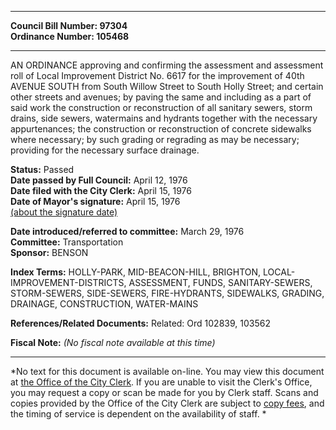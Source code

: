 * * * * *  
  
**Council Bill Number: [](#h0)[](#h2)97304**   
**Ordinance Number: 105468**  
  
* * * * *  
  
AN ORDINANCE approving and confirming the assessment and assessment roll of Local Improvement District No. 6617 for the improvement of 40th AVENUE SOUTH from South Willow Street to South Holly Street; and certain other streets and avenues; by paving the same and including as a part of said work the construction or reconstruction of all sanitary sewers, storm drains, side sewers, watermains and hydrants together with the necessary appurtenances; the construction or reconstruction of concrete sidewalks where necessary; by such grading or regrading as may be necessary; providing for the necessary surface drainage.  
  
**Status:** Passed   
**Date passed by Full Council:** April 12, 1976   
**Date filed with the City Clerk:** April 15, 1976   
**Date of Mayor's signature:** April 15, 1976   
[(about the signature date)](/~public/approvaldate.htm)   
  
  
**Date introduced/referred to committee:** March 29, 1976   
**Committee:** Transportation   
**Sponsor:** BENSON   
  
**Index Terms:** HOLLY-PARK, MID-BEACON-HILL, BRIGHTON, LOCAL-IMPROVEMENT-DISTRICTS, ASSESSMENT, FUNDS, SANITARY-SEWERS, STORM-SEWERS, SIDE-SEWERS, FIRE-HYDRANTS, SIDEWALKS, GRADING, DRAINAGE, CONSTRUCTION, WATER-MAINS  
  
**References/Related Documents:** Related: Ord 102839, 103562  
  
**Fiscal Note:** *(No fiscal note available at this time)*  
  
* * * * *  
  
*No text for this document is available on-line. You may view this document at [the Office of the City Clerk](http://www.seattle.gov/leg/clerk/contactUs.htm). If you are unable to visit the Clerk's Office, you may request a copy or scan be made for you by Clerk staff. Scans and copies provided by the Office of the City Clerk are subject to [copy fees](http://clerk.seattle.gov/~public/clerkfees.htm), and the timing of service is dependent on the availability of staff. *  
  
  
